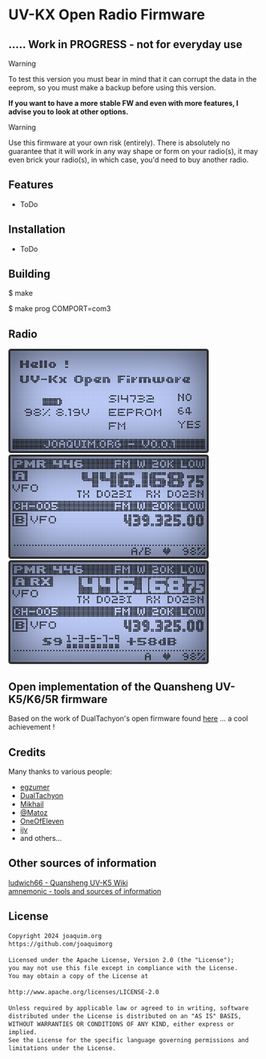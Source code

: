 # UV-KX Open Radio Firmware

## ..... Work in PROGRESS - not for everyday use

> [!WARNING]  
> To test this version you must bear in mind that it can corrupt the data in the eeprom, so you must make a backup before using this version.
>
> **If you want to have a more stable FW and even with more features, I advise you to look at other options.**

> [!WARNING]  
> Use this firmware at your own risk (entirely). There is absolutely no guarantee that it will work in any way shape or form on your radio(s), it may even brick your radio(s), in which case, you'd need to buy another radio.
>

## Features
- ToDo

## Installation
- ToDo

## Building

$ make

$ make prog COMPORT=com3

## Radio

<img src="images/uv-k5-screenshot_home.png" alt="Welcome" width="400" />
<img src="images/uv-k5-screenshot_vfo.png" alt="VFO" width="400" />
<img src="images/uv-k5-screenshot_vfo_rx.png" alt="VFO RX" width="400" />

## Open implementation of the Quansheng UV-K5/K6/5R firmware

Based on the work of DualTachyon's open firmware found [here](https://github.com/DualTachyon/uv-k5-firmware) ... a cool achievement !

## Credits

Many thanks to various people:

- [egzumer](https://github.com/egzumer/uv-k5-firmware-custom)
- [DualTachyon](https://github.com/DualTachyon)
- [Mikhail](https://github.com/fagci)
- [@Matoz](https://github.com/spm81)
- [OneOfEleven](https://github.com/OneOfEleven)
- [ijv](https://github.com/INDIAJULIETVICTOR)
- and others...


## Other sources of information

[ludwich66 - Quansheng UV-K5 Wiki](https://github.com/ludwich66/Quansheng_UV-K5_Wiki/wiki)<br>
[amnemonic - tools and sources of information](https://github.com/amnemonic/Quansheng_UV-K5_Firmware)

## License

    Copyright 2024 joaquim.org
    https://github.com/joaquimorg

    Licensed under the Apache License, Version 2.0 (the "License");
    you may not use this file except in compliance with the License.
    You may obtain a copy of the License at

    http://www.apache.org/licenses/LICENSE-2.0

    Unless required by applicable law or agreed to in writing, software
    distributed under the License is distributed on an "AS IS" BASIS,
    WITHOUT WARRANTIES OR CONDITIONS OF ANY KIND, either express or implied.
    See the License for the specific language governing permissions and
    limitations under the License.

